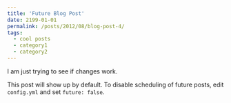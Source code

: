 ```yaml
---
title: 'Future Blog Post'
date: 2199-01-01
permalink: /posts/2012/08/blog-post-4/
tags:
  - cool posts
  - category1
  - category2
---
```


I am just trying to see if changes work.

This post will show up by default. To disable scheduling of future posts, edit `config.yml` and set `future: false`. 
